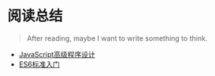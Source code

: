 # 阅读总结
> After reading, maybe I want to write something to think.

- [JavaScript高级程序设计](./JavaScript高级程序设计/Catalog.md)
- [ES6标准入门](./ES6标准入门/Catalog.md)
